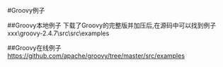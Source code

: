 #Groovy例子

##Groovy本地例子
下载了Groovy的完整版并加压后,在源码中可以找到例子
xxx\groovy-2.4.7\src\src\examples

##Groovy在线例子
https://github.com/apache/groovy/tree/master/src/examples
